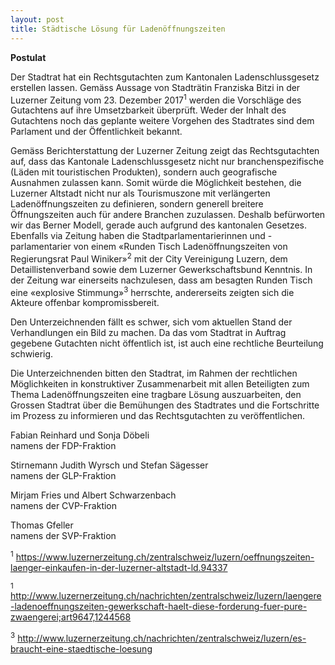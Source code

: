 ```yaml
---
layout: post
title: Städtische Lösung für Ladenöffnungszeiten 
---
```


**Postulat**

Der Stadtrat hat ein Rechtsgutachten zum Kantonalen Ladenschlussgesetz erstellen lassen. Gemäss Aussage von Stadträtin Franziska Bitzi in der Luzerner Zeitung vom 23. Dezember 2017<sup>1</sup> werden die Vorschläge des Gutachtens auf ihre Umsetzbarkeit überprüft. Weder der Inhalt des Gutachtens noch das geplante weitere Vorgehen des Stadtrates sind dem Parlament und der Öffentlichkeit bekannt.

Gemäss Berichterstattung der Luzerner Zeitung zeigt das Rechtsgutachten auf, dass das Kantonale Ladenschlussgesetz nicht nur branchenspezifische (Läden mit touristischen Produkten), sondern auch geografische Ausnahmen zulassen kann. Somit würde die Möglichkeit bestehen, die Luzerner Altstadt nicht nur als Tourismuszone mit verlängerten Ladenöffnungszeiten zu definieren, sondern generell breitere Öffnungszeiten auch für andere Branchen zuzulassen. Deshalb befürworten wir das Berner Modell, gerade auch aufgrund des kantonalen Gesetzes.
Ebenfalls via Zeitung haben die Stadtparlamentarierinnen und -parlamentarier von einem «Runden Tisch Ladenöffnungszeiten von Regierungsrat Paul Winiker»<sup>2</sup> mit der City Vereinigung Luzern, dem Detaillistenverband sowie dem Luzerner Gewerkschaftsbund Kenntnis. In der Zeitung war einerseits nachzulesen, dass am besagten Runden Tisch eine «explosive Stimmung»<sup>3</sup> herrschte, andererseits zeigten sich die Akteure offenbar kompromissbereit.

Den Unterzeichnenden fällt es schwer, sich vom aktuellen Stand der Verhandlungen ein Bild zu machen. Da das vom Stadtrat in Auftrag gegebene Gutachten nicht öffentlich ist, ist auch eine rechtliche Beurteilung schwierig.

Die Unterzeichnenden bitten den Stadtrat, im Rahmen der rechtlichen Möglichkeiten in konstruktiver Zusammenarbeit mit allen Beteiligten zum Thema Ladenöffnungszeiten eine tragbare Lösung auszuarbeiten, den Grossen Stadtrat über die Bemühungen des Stadtrates und die Fortschritte im Prozess zu informieren und das Rechtsgutachten zu veröffentlichen.

Fabian Reinhard und Sonja Döbeli  
namens der FDP-Fraktion

Stirnemann Judith Wyrsch und Stefan Sägesser  
namens der GLP-Fraktion
 
Mirjam Fries und Albert Schwarzenbach  
namens der CVP-Fraktion

Thomas Gfeller  
namens der SVP-Fraktion

<sup>1</sup> https://www.luzernerzeitung.ch/zentralschweiz/luzern/oeffnungszeiten-laenger-einkaufen-in-der-luzerner-altstadt-ld.94337

<sup>1</sup> http://www.luzernerzeitung.ch/nachrichten/zentralschweiz/luzern/laengere-ladenoeffnungszeiten-gewerkschaft-haelt-diese-forderung-fuer-pure-zwaengerei;art9647,1244568

<sup>3</sup> http://www.luzernerzeitung.ch/nachrichten/zentralschweiz/luzern/es-braucht-eine-staedtische-loesung
